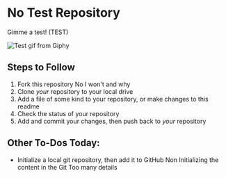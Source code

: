 # No Test Repository

Gimme a test! (TEST)

![Test gif from Giphy](https://media1.tenor.com/images/b6b1dca2d4c13228be8204ce9cfb4d12/tenor.gif?itemid=10153757)

## Steps to Follow

1. Fork this repository No I won't and why
2. Clone _your_ repository to your local drive
3. Add a file of some kind to your repository, or make changes to this readme
4. Check the status of your repository
5. Add and commit your changes, then push back to _your_ repository

## Other To-Dos Today:

- Initialize a local git repository, then add it to GitHub
Non Initializing the content in the Git
Too many details
